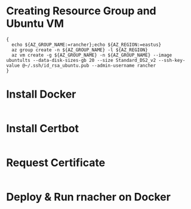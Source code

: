 # Creating Resource Group and Ubuntu VM
```
{ 
  echo ${AZ_GROUP_NAME:=rancher};echo ${AZ_REGION:=eastus} 
  az group create -n ${AZ_GROUP_NAME} -l ${AZ_REGION}
  az vm create -g ${AZ_GROUP_NAME} -n ${AZ_GROUP_NAME} --image ubuntults --data-disk-sizes-gb 20 --size Standard_DS2_v2 --ssh-key-value @~/.ssh/id_rsa_ubuntu.pub --admin-username rancher
}
```

# Install Docker 
```

```


# Install Certbot
```
```




# Request Certificate
```
```

# Deploy & Run rnacher on Docker
```
```
